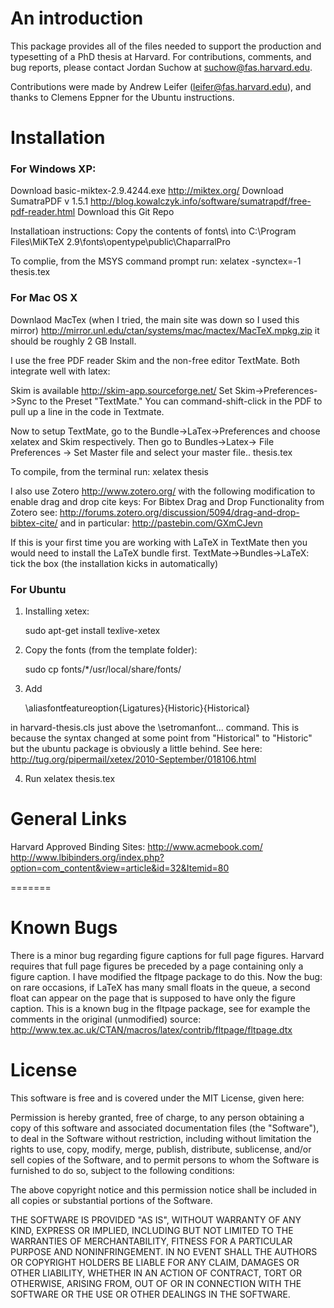 An introduction
===============

This package provides all of the files needed to support the production and typesetting of a PhD thesis at Harvard. For contributions, comments, and bug reports, please contact Jordan Suchow at suchow@fas.harvard.edu.

Contributions were made by Andrew Leifer (leifer@fas.harvard.edu), and thanks to Clemens Eppner for the Ubuntu instructions.

Installation
============

### For Windows XP: ###

Download basic-miktex-2.9.4244.exe  http://miktex.org/
Download SumatraPDF v 1.5.1 http://blog.kowalczyk.info/software/sumatrapdf/free-pdf-reader.html
Download this Git Repo

Installatioan instructions:
Copy the contents of fonts\ into
C:\Program Files\MiKTeX 2.9\fonts\opentype\public\ChaparralPro

To complie, from the MSYS command prompt run:
xelatex -synctex=-1 thesis.tex


### For Mac OS X ###

Downlaod MacTex (when I tried, the main site was down so I used this mirror)
http://mirror.unl.edu/ctan/systems/mac/mactex/MacTeX.mpkg.zip
it should be roughly 2 GB
Install.

I use the free PDF reader Skim and the non-free editor TextMate. Both integrate well with latex:

Skim is available http://skim-app.sourceforge.net/
Set Skim->Preferences->Sync to the Preset "TextMate." You can command-shift-click in the PDF to pull up a line in the code in Textmate.

Now to setup TextMate, go to the Bundle->LaTex->Preferences and choose xelatex and Skim respectively.
Then go to Bundles->Latex-> File Preferences -> Set Master file and select your master file.. thesis.tex

To compile, from the terminal run:
xelatex  thesis

I also use Zotero http://www.zotero.org/ with the following modification to enable drag and drop cite keys:
For Bibtex Drag and Drop Functionality from Zotero see:
http://forums.zotero.org/discussion/5094/drag-and-drop-bibtex-cite/
and in particular:
http://pastebin.com/GXmCJevn

If this is your first time you are working with LaTeX in TextMate then you would need to install the LaTeX bundle first.
TextMate->Bundles->LaTeX: tick the box (the installation kicks in automatically)

### For Ubuntu ###

1. Installing xetex:

	sudo apt-get install texlive-xetex

2. Copy the fonts (from the template folder):

	sudo cp fonts/*/usr/local/share/fonts/

3. Add

	\aliasfontfeatureoption{Ligatures}{Historic}{Historical}

in harvard-thesis.cls just above the \setromanfont... command.
This is because the syntax changed at some point from "Historical" to
"Historic" but the ubuntu package is obviously a little behind. See
here: http://tug.org/pipermail/xetex/2010-September/018106.html

4. Run xelatex thesis.tex


General Links
=============

Harvard Approved Binding Sites:
http://www.acmebook.com/
http://www.lbibinders.org/index.php?option=com_content&view=article&id=32&Itemid=80

=======

Known Bugs
==========
There is a minor bug regarding figure captions for full page figures. Harvard requires that full page figures be preceded by a page containing only a figure caption. I have modified the fltpage package to do this. Now the bug: on rare occasions, if LaTeX has many small floats in the queue, a second float can appear on the page that is supposed to have only the figure caption. This is a known bug in the fltpage package, see for example the comments in the original (unmodified) source: http://www.tex.ac.uk/CTAN/macros/latex/contrib/fltpage/fltpage.dtx

License
=======

This software is free and is covered under the MIT License, given here:

Permission is hereby granted, free of charge, to any person obtaining a copy of this software and associated documentation files (the "Software"), to deal in the Software without restriction, including without limitation the rights to use, copy, modify, merge, publish, distribute, sublicense, and/or sell copies of the Software, and to permit persons to whom the Software is furnished to do so, subject to the following conditions:

The above copyright notice and this permission notice shall be included in all copies or substantial portions of the Software.

THE SOFTWARE IS PROVIDED "AS IS", WITHOUT WARRANTY OF ANY KIND, EXPRESS OR IMPLIED, INCLUDING BUT NOT LIMITED TO THE WARRANTIES OF MERCHANTABILITY, FITNESS FOR A PARTICULAR PURPOSE AND NONINFRINGEMENT. IN NO EVENT SHALL THE AUTHORS OR COPYRIGHT HOLDERS BE LIABLE FOR ANY CLAIM, DAMAGES OR OTHER LIABILITY, WHETHER IN AN ACTION OF CONTRACT, TORT OR OTHERWISE, ARISING FROM, OUT OF OR IN CONNECTION WITH THE SOFTWARE OR THE USE OR OTHER DEALINGS IN THE SOFTWARE.

